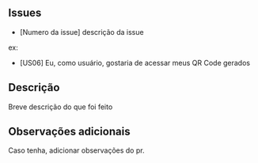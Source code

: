 ## Issues

* [Numero da issue] descrição da issue

ex:
* [US06] Eu, como usuário, gostaria de acessar meus QR Code gerados

## Descrição

Breve descrição do que foi feito

## Observações adicionais

Caso tenha, adicionar observações do pr. 

